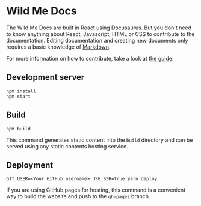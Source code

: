 # Wild Me Docs

The Wild Me Docs are built in React using Docusaurus. But you don't need to know anything about React, Javascript, HTML or CSS to contribute to the documentation. Editing documentation and creating new documents only requires a basic knowledge of [Markdown](https://guides.github.com/features/mastering-markdown/).

For more information on how to contribute, take a look at [the guide](https://docs.wildme.org/docs/technical_how_to_edit).

## Development server

```console
npm install
npm start
```

## Build

```console
npm build
```

This command generates static content into the `build` directory and can be served using any static contents hosting service.

## Deployment

```console
GIT_USER=<Your GitHub username> USE_SSH=true yarn deploy
```

If you are using GitHub pages for hosting, this command is a convenient way to build the website and push to the `gh-pages` branch.
